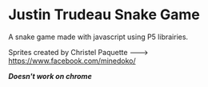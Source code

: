 # Justin Trudeau Snake Game
A snake game made with javascript using P5 librairies.

Sprites created by Christel Paquette ---> https://www.facebook.com/minedoko/

***Doesn't work on chrome***
